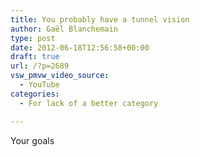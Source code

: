 ```yaml
---
title: You probably have a tunnel vision
author: Gaël Blanchemain
type: post
date: 2012-06-18T12:56:58+00:00
draft: true
url: /?p=2689
vsw_pmvw_video_source:
  - YouTube
categories:
  - For lack of a better category

---
```

Your goals

&nbsp;

<!--nextpage-->